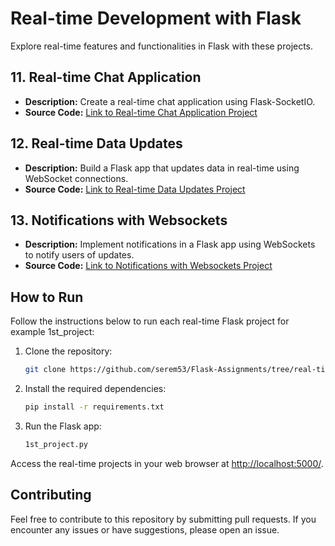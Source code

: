 # Real-time Development with Flask

Explore real-time features and functionalities in Flask with these projects.

## 11. Real-time Chat Application

- **Description:** Create a real-time chat application using Flask-SocketIO.
- **Source Code:** [Link to Real-time Chat Application Project](https://github.com/serem53/Flask-Assignments/tree/real-time-development/1st_project)

## 12. Real-time Data Updates

- **Description:** Build a Flask app that updates data in real-time using WebSocket connections.
- **Source Code:** [Link to Real-time Data Updates Project](https://github.com/serem53/Flask-Assignments/tree/real-time-development/2nd_project)

## 13. Notifications with Websockets

- **Description:** Implement notifications in a Flask app using WebSockets to notify users of updates.
- **Source Code:** [Link to Notifications with Websockets Project](https://github.com/serem53/Flask-Assignments/tree/real-time-development/3rd_project)

## How to Run

Follow the instructions below to run each real-time Flask project for example 1st_project:

1. Clone the repository:

    ```bash
    git clone https://github.com/serem53/Flask-Assignments/tree/real-time-development/1st_project.git
    ```

2. Install the required dependencies:

    ```bash
    pip install -r requirements.txt
    ```

3. Run the Flask app:

    ```bash
    1st_project.py
    ```

Access the real-time projects in your web browser at [http://localhost:5000/](http://localhost:5000/).

## Contributing

Feel free to contribute to this repository by submitting pull requests. If you encounter any issues or have suggestions, please open an issue.

